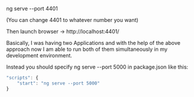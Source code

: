 ng serve --port 4401

(You can change 4401 to whatever number you want)

Then launch browser -> http://localhost:4401/

Basically, I was having two Applications and with the help of the above approach now I am able to run both of them simultaneously in my development environment.

Instead you should specify ng serve --port 5000 in package.json like this:

```javascript
"scripts": {
    "start": "ng serve --port 5000"
}
```
